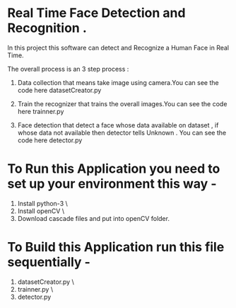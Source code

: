 # Real Time Face Detection and Recognition .
In this project this software can detect and Recognize a Human Face in Real Time. 

The overall process is an 3 step process : 

1. Data collection that means take image using camera.You can see the code here datasetCreator.py  

2. Train the recognizer that trains the overall images.You can see the code here trainner.py

3. Face detection that detect a face whose data available on dataset , if whose data not available then detector tells Unknown . You can see the code here detector.py


# To Run this Application you need to set up your environment this way -

1. Install python-3 \
2. Install openCV \
3. Download cascade files  and put into openCV folder.

# To Build this Application run this file sequentially -

1. datasetCreator.py  \
2. trainner.py \
3. detector.py 

